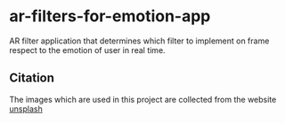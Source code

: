 # ar-filters-for-emotion-app

AR filter application that determines which filter to implement on frame respect to the emotion of user in real time.

## Citation

The images which are used in this project are collected from the website [unsplash](https://unsplash.com/)